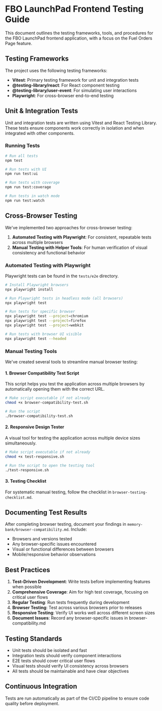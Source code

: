 # FBO LaunchPad Frontend Testing Guide

This document outlines the testing frameworks, tools, and procedures for the FBO LaunchPad frontend application, with a focus on the Fuel Orders Page feature.

## Testing Frameworks

The project uses the following testing frameworks:

- **Vitest**: Primary testing framework for unit and integration tests
- **@testing-library/react**: For React component testing
- **@testing-library/user-event**: For simulating user interactions
- **Playwright**: For cross-browser end-to-end testing

## Unit & Integration Tests

Unit and integration tests are written using Vitest and React Testing Library. These tests ensure components work correctly in isolation and when integrated with other components.

### Running Tests

```bash
# Run all tests
npm test

# Run tests with UI
npm run test:ui

# Run tests with coverage
npm run test:coverage

# Run tests in watch mode
npm run test:watch
```

## Cross-Browser Testing

We've implemented two approaches for cross-browser testing:

1. **Automated Testing with Playwright**: For consistent, repeatable tests across multiple browsers
2. **Manual Testing with Helper Tools**: For human verification of visual consistency and functional behavior

### Automated Testing with Playwright

Playwright tests can be found in the `tests/e2e` directory.

```bash
# Install Playwright browsers
npx playwright install

# Run Playwright tests in headless mode (all browsers)
npx playwright test

# Run tests for specific browser
npx playwright test --project=chromium
npx playwright test --project=firefox
npx playwright test --project=webkit

# Run tests with browser UI visible
npx playwright test --headed
```

### Manual Testing Tools

We've created several tools to streamline manual browser testing:

#### 1. Browser Compatibility Test Script

This script helps you test the application across multiple browsers by automatically opening them with the correct URL.

```bash
# Make script executable if not already
chmod +x browser-compatibility-test.sh

# Run the script
./browser-compatibility-test.sh
```

#### 2. Responsive Design Tester

A visual tool for testing the application across multiple device sizes simultaneously.

```bash
# Make script executable if not already
chmod +x test-responsive.sh

# Run the script to open the testing tool
./test-responsive.sh
```

#### 3. Testing Checklist

For systematic manual testing, follow the checklist in `browser-testing-checklist.md`.

## Documenting Test Results

After completing browser testing, document your findings in `memory-bank/browser-compatibility.md`. Include:

- Browsers and versions tested
- Any browser-specific issues encountered
- Visual or functional differences between browsers
- Mobile/responsive behavior observations

## Best Practices

1. **Test-Driven Development**: Write tests before implementing features when possible
2. **Comprehensive Coverage**: Aim for high test coverage, focusing on critical user flows
3. **Regular Testing**: Run tests frequently during development
4. **Browser Testing**: Test across various browsers prior to releases
5. **Responsive Testing**: Verify UI works well across different screen sizes
6. **Document Issues**: Record any browser-specific issues in browser-compatibility.md

## Testing Standards

- Unit tests should be isolated and fast
- Integration tests should verify component interactions
- E2E tests should cover critical user flows
- Visual tests should verify UI consistency across browsers
- All tests should be maintainable and have clear objectives

## Continuous Integration

Tests are run automatically as part of the CI/CD pipeline to ensure code quality before deployment. 